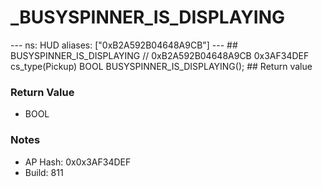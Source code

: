 # _BUSYSPINNER_IS_DISPLAYING

--- ns: HUD aliases: ["0xB2A592B04648A9CB"] --- ## BUSYSPINNER_IS_DISPLAYING  // 0xB2A592B04648A9CB 0x3AF34DEF cs_type(Pickup) BOOL BUSYSPINNER_IS_DISPLAYING();  ## Return value

### Return Value
* BOOL

### Notes
* AP Hash: 0x0x3AF34DEF
* Build: 811

